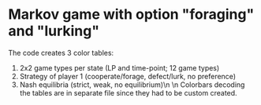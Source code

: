 # Markov game with option "foraging" and "lurking"
The code creates 3 color tables:
1. 2x2 game types per state (LP and time-point; 12 game types)
2. Strategy of player 1 (cooperate/forage, defect/lurk, no preference)
3. Nash equilibria (strict, weak, no equilibrium)\n
\n
Colorbars decoding the tables are in separate file since they had to be custom created.
